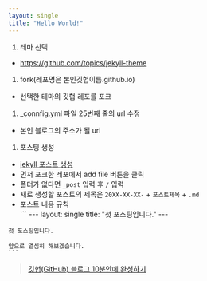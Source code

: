 ```yaml
---
layout: single
title: "Hello World!"
---
```


1. 테마 선택
  - https://github.com/topics/jekyll-theme
1. fork(레포명은 본인깃헙이름.github.io)
  - 선택한 테마의 깃헙 레포를 포크
1. _connfig.yml 파일 25번째 줄의 url 수정
  - 본인 블로그의 주소가 될 url
1. 포스팅 생성
  -  [jekyll 포스트 생성](https://jekyllrb.com/docs/posts)
  -  먼저 포크한 레포에서 add file 버튼을 클릭
  -  폴더가 없다면 `_post` 입력 후 `/` 입력
  -  새로 생성할 포스트의 제목은 `20XX-XX-XX-` + `포스트제목` + `.md`
  -  포스트 내용 규칙  
    ```
    ---
    layout: single
    title: "첫 포스팅입니다."
    ---

    첫 포스팅입니다.

    앞으로 열심히 해보겠습니다.
    ```
    
 > [깃헙(GitHub) 블로그 10분안에 완성하기](https://www.youtube.com/watch?v=ACzFIAOsfpM)
